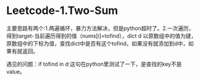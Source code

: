 # Leetcode-1.Two-Sum
主要思路有两个:1.两遍循环，暴力方法解决，但是python超时了。2.一次遍历，得到target-当前遍历得到的值（nums[i]=tofind），dict d 以原数组中的值为键，原数组中的下标为值，查找dict中是否有这个tofind，如果没有就添加到d中，如果有就返回。


遇见的问题：if tofind in d:这句在python里测试了一下，是查找的key不是value。

